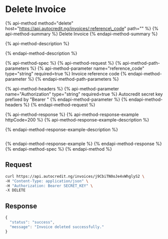 # Delete Invoice

{% api-method method="delete" host="https://api.autocredit.ng/invoices/:reference\_code" path="" %}
{% api-method-summary %}
Delete Invoice
{% endapi-method-summary %}

{% api-method-description %}

{% endapi-method-description %}

{% api-method-spec %}
{% api-method-request %}
{% api-method-path-parameters %}
{% api-method-parameter name="reference\_code" type="string" required=true %}
Invoice reference code
{% endapi-method-parameter %}
{% endapi-method-path-parameters %}

{% api-method-headers %}
{% api-method-parameter name="Authorization" type="string" required=true %}
Autocredit secret key prefixed by "Bearer "
{% endapi-method-parameter %}
{% endapi-method-headers %}
{% endapi-method-request %}

{% api-method-response %}
{% api-method-response-example httpCode=200 %}
{% api-method-response-example-description %}

{% endapi-method-response-example-description %}

```text

```
{% endapi-method-response-example %}
{% endapi-method-response %}
{% endapi-method-spec %}
{% endapi-method %}

## **Request**

```bash
curl https://api.autocredit.ng/invoices/j9CbiTN0oJe4vWhglyS2 \
-H "Content-Type: application/json" \
-H "Authorization: Bearer SECRET_KEY" \
-X DELETE
```

## **Response**

```javascript
{
  "status": "success",
  "message": "Invoice deleted successfully."
}
```

